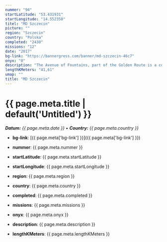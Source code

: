 ```yaml
---
nummer: "94"
startLatitude: "53.431931"
startLongitude: "14.552350"
titel: "MD Szczecin"
picture: ""
region: "Szczecin"
country: "Polska"
completed: "2430"
missions: "12"
date: "2017"
bg-link: "https://bannergress.com/banner/md-szczecin-46c7"
onyx: "0"
description: "The Avenue of Fountains, part of the Golden Route is a common place for walking and relaxing. It is lined with rectangular fountains, hedges, and a multitude of restaurants."
lengthKMeters: "41,61"
umap: ""
title: "MD Szczecin"
---
```

# {{ page.meta.title | default('Untitled') }}

_**Datum:** {{ page.meta.date }} • **Country:** {{ page.meta.country }}_

- **bg-link**: [{{ page.meta['bg-link'] }}]({{ page.meta['bg-link'] }})

- **nummer**: {{ page.meta.nummer }}
- **startLatitude**: {{ page.meta.startLatitude }}
- **startLongitude**: {{ page.meta.startLongitude }}
- **region**: {{ page.meta.region }}
- **country**: {{ page.meta.country }}
- **completed**: {{ page.meta.completed }}
- **missions**: {{ page.meta.missions }}
- **onyx**: {{ page.meta.onyx }}
- **description**: {{ page.meta.description }}
- **lengthKMeters**: {{ page.meta.lengthKMeters }}
